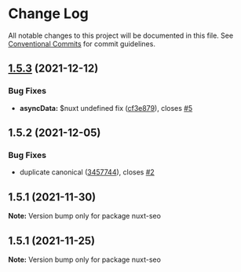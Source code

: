 # Change Log

All notable changes to this project will be documented in this file.
See [Conventional Commits](https://conventionalcommits.org) for commit guidelines.

## [1.5.3](https://github.com/nickfrosty/nuxt-seo/compare/nuxt-seo@1.5.2...nuxt-seo@1.5.3) (2021-12-12)


### Bug Fixes

* **asyncData:** $nuxt undefined fix ([cf3e879](https://github.com/nickfrosty/nuxt-seo/commit/cf3e879aa58fb88800b968386e77d68b8bc02fb7)), closes [#5](https://github.com/nickfrosty/nuxt-seo/issues/5)





## 1.5.2 (2021-12-05)


### Bug Fixes

* duplicate canonical ([3457744](https://github.com/nickfrosty/nuxt-seo/commit/34577445eaffdd4eb515c33d51f7386bfc17b3e8)), closes [#2](https://github.com/nickfrosty/nuxt-seo/issues/2)





## 1.5.1 (2021-11-30)

**Note:** Version bump only for package nuxt-seo





## 1.5.1 (2021-11-25)

**Note:** Version bump only for package nuxt-seo
